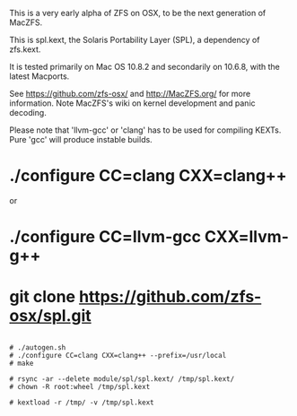 This is a very early alpha of ZFS on OSX, to be the next generation of MacZFS.

This is spl.kext, the Solaris Portability Layer (SPL), a dependency of zfs.kext.

It is tested primarily on Mac OS 10.8.2 and secondarily on 10.6.8, with
the latest Macports.

See https://github.com/zfs-osx/ and http://MacZFS.org/ for more information.
Note MacZFS's wiki on kernel development and panic decoding.

Please note that 'llvm-gcc' or 'clang' has to be used for compiling KEXTs.
Pure 'gcc' will produce instable builds.


 # ./configure CC=clang CXX=clang++
or
 # ./configure CC=llvm-gcc CXX=llvm-g++


# git clone https://github.com/zfs-osx/spl.git

```

# ./autogen.sh
# ./configure CC=clang CXX=clang++ --prefix=/usr/local
# make

# rsync -ar --delete module/spl/spl.kext/ /tmp/spl.kext/
# chown -R root:wheel /tmp/spl.kext

# kextload -r /tmp/ -v /tmp/spl.kext
```

